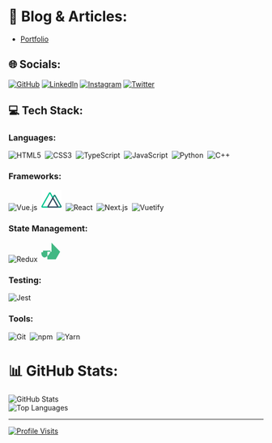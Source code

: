 # 📝 Blog & Articles:
- [Portfolio](https://rezansrv.pages.dev/)

## 🌐 Socials:
[![GitHub](https://img.shields.io/badge/GitHub-%23181717.svg?logo=github&logoColor=white)](https://github.com/Rezansrv) [![LinkedIn](https://img.shields.io/badge/LinkedIn-%230077B5.svg?logo=linkedin&logoColor=white)](https://www.linkedin.com/in/reza-naserivand/) [![Instagram](https://img.shields.io/badge/Instagram-%23E4405F.svg?logo=instagram&logoColor=white)](https://www.instagram.com/rezansrv/) [![Twitter](https://img.shields.io/badge/Twitter-%231DA1F2.svg?logo=Twitter&logoColor=white)](https://twitter.com/Rezansrv)

## 💻 Tech Stack:

<div align="left">
<h3>Languages:</h3>
<p> 
  <img src='https://cdn.jsdelivr.net/gh/devicons/devicon/icons/html5/html5-original-wordmark.svg' alt="HTML5" width="40" height="40"/>&nbsp;
  <img src='https://cdn.jsdelivr.net/gh/devicons/devicon/icons/css3/css3-original-wordmark.svg' alt="CSS3" width="40" height="40"/>&nbsp;
  <img src='https://cdn.jsdelivr.net/gh/devicons/devicon/icons/typescript/typescript-original.svg' alt="TypeScript" width="40" height="40"/>&nbsp;
  <img src='https://cdn.jsdelivr.net/gh/devicons/devicon/icons/javascript/javascript-original.svg' alt="JavaScript" width="40" height="40"/>&nbsp;
  <img src='https://cdn.jsdelivr.net/gh/devicons/devicon/icons/python/python-original.svg' alt="Python" width="40" height="40"/>&nbsp;
  <img src='https://cdn.jsdelivr.net/gh/devicons/devicon/icons/cplusplus/cplusplus-original.svg' alt="C++" width="40" height="40"/>&nbsp;
</p>

  <h3>Frameworks:</h3>
  <p>
    <img src='https://cdn.jsdelivr.net/gh/devicons/devicon/icons/vuejs/vuejs-original-wordmark.svg' alt="Vue.js" width="40" height="40"/>&nbsp;
      <img src='https://raw.githubusercontent.com/devicons/devicon/v2.15.1/icons/nuxtjs/nuxtjs-original.svg' alt="Nuxt.js" width="40" height="40"/>&nbsp;
    <img src='https://cdn.jsdelivr.net/gh/devicons/devicon/icons/react/react-original-wordmark.svg' alt="React" width="40" height="40"/>&nbsp;
     <img src='https://cdn.jsdelivr.net/gh/devicons/devicon/icons/nextjs/nextjs-original-wordmark.svg' alt="Next.js" width="40" height="40"/>&nbsp;
   <img src='https://cdn.jsdelivr.net/gh/devicons/devicon/icons/vuetify/vuetify-original.svg' alt="Vuetify" width="40" height="40"/>&nbsp;
  </p>
<h3>State Management:</h3>
<p>
  <img src='https://cdn.jsdelivr.net/gh/devicons/devicon/icons/redux/redux-original.svg' alt="Redux" width="40" height="40"/>&nbsp;
  <svg xmlns="http://www.w3.org/2000/svg" viewBox="0 0 128 128" width="40" height="40">
    <g fill="#41B883">
      <path d="M118.602 64l-14.608 25.298-13.183 22.855H37.89l-.004-48.298H64V7.108L118.602 64zM10.46 63.882c-.564.978-.977 1.994-1.227 3.047H1.078c-.274 0-.515.196-.573.468-.59 3.862-.622 7.873-.046 11.79.45 2.953 1.273 5.869 2.481 8.673 2.645 4.937 6.506 8.917 11.35 11.098 1.46.661 2.996 1.151 4.534 1.435.138.018.278.027.416.027 5.208 0 10.11-3.064 15.067-6.598 3.033-2.025 6.073-4.557 8.994-7.42 2.93-2.881 5.752-6.471 8.137-10.762 3.62-5.725 5.95-12.263 6.88-18.9H10.46z"/>
    </g>
  </svg>&nbsp;
</p>

  <h3>Testing:</h3>
  <p>
    <img src='https://cdn.jsdelivr.net/gh/devicons/devicon/icons/jest/jest-plain.svg' alt="Jest" width="40" height="40"/>&nbsp;
  </p>
  <h3>Tools:</h3>
  <p>
    <img src='https://cdn.jsdelivr.net/gh/devicons/devicon/icons/git/git-original-wordmark.svg' alt="Git" width="40" height="40"/>&nbsp;
    <img src='https://cdn.jsdelivr.net/gh/devicons/devicon/icons/npm/npm-original-wordmark.svg' alt="npm" width="40" height="40"/>&nbsp;
    <img src='https://cdn.jsdelivr.net/gh/devicons/devicon/icons/yarn/yarn-original-wordmark.svg' alt="Yarn" width="40" height="40"/>&nbsp;
    <!-- Add your other tools here -->
  </p>
</div>

# 📊 GitHub Stats:
![GitHub Stats](https://github-readme-stats.vercel.app/api?username=Rezansrv&theme=algolia&hide_border=false&include_all_commits=false&count_private=false)<br/>
![Top Languages](https://github-readme-stats.vercel.app/api/top-langs/?username=Rezansrv&theme=algolia&hide_border=false&include_all_commits=false&count_private=false&layout=compact)



---

[![Profile Visits](https://visitcount.itsvg.in/api?id=Rezansrv&icon=0&color=0)](https://visitcount.itsvg.in)

<!-- Proudly created with GPRM (https://gprm.itsvg.in) -->
